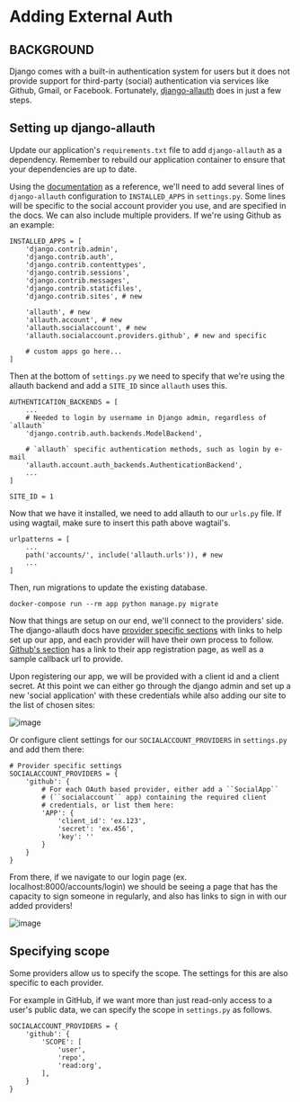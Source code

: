 # Adding External Auth

## BACKGROUND

Django comes with a built-in authentication system for users but it does not provide support for third-party (social) authentication via services like Github, Gmail, or Facebook. Fortunately, [django-allauth](https://django-allauth.readthedocs.io/en/latest/index.html) does in just a few steps.

## Setting up django-allauth

Update our application's `requirements.txt` file to add `django-allauth` as a dependency. Remember to rebuild our application container to ensure that your dependencies are up to date.

Using the [documentation](https://django-allauth.readthedocs.io/en/latest/installation.html) as a reference, we'll need to add several lines of `django-allauth` configuration to `INSTALLED_APPS` in `settings.py`. Some lines will be specific to the social account provider you use, and are specified in the docs. We can also include multiple providers. If we're using Github as an example:

    INSTALLED_APPS = [
        'django.contrib.admin',
        'django.contrib.auth',
        'django.contrib.contenttypes',
        'django.contrib.sessions',
        'django.contrib.messages',
        'django.contrib.staticfiles',
        'django.contrib.sites', # new
    
        'allauth', # new
        'allauth.account', # new
        'allauth.socialaccount', # new
        'allauth.socialaccount.providers.github', # new and specific
    
        # custom apps go here...
    ]

Then at the bottom of `settings.py` we need to specify that we're using the allauth backend and add a `SITE_ID` since `allauth` uses this.

    AUTHENTICATION_BACKENDS = [
        ...
        # Needed to login by username in Django admin, regardless of `allauth`
        'django.contrib.auth.backends.ModelBackend',
    
        # `allauth` specific authentication methods, such as login by e-mail
        'allauth.account.auth_backends.AuthenticationBackend',
        ...
    ]

    SITE_ID = 1

Now that we have it installed, we need to add allauth to our `urls.py` file. If using wagtail, make sure to insert this path above wagtail's.

	urlpatterns = [
	    ...
	    path('accounts/', include('allauth.urls')), # new
	    ...
	]

Then, run migrations to update the existing database.

	docker-compose run --rm app python manage.py migrate


Now that things are setup on our end, we'll connect to the providers' side. The django-allauth docs have [provider specific sections](https://django-allauth.readthedocs.io/en/latest/providers.html) with links to help set up our app, and each provider will have their own process to follow. [Github's section](https://django-allauth.readthedocs.io/en/latest/providers.html#github) has a link to their app registration page, as well as a sample callback url to provide.

Upon registering our app, we will be provided with a client id and a client secret. At this point we can either go through the django admin and set up a new 'social application' with these credentials while also adding our site to the list of chosen sites:

![image](https://user-images.githubusercontent.com/114717958/217929079-a862a439-95af-4e84-a284-4a7592d4ac1e.png)


Or configure client settings for our `SOCIALACCOUNT_PROVIDERS` in `settings.py` and add them there:

	# Provider specific settings
	SOCIALACCOUNT_PROVIDERS = {
	    'github': {
	        # For each OAuth based provider, either add a ``SocialApp``
	        # (``socialaccount`` app) containing the required client
	        # credentials, or list them here:
	        'APP': {
	            'client_id': 'ex.123',
	            'secret': 'ex.456',
	            'key': ''
	        }
	    }
	}

From there, if we navigate to our login page (ex. localhost:8000/accounts/login) we should be seeing a page that has the capacity to sign someone in regularly, and also has links to sign in with our added providers!

![image](https://user-images.githubusercontent.com/114717958/217928845-9337e412-11c5-4e59-a1d2-a07b3f3092ed.png)


## Specifying scope

Some providers allow us to specify the scope. The settings for this are also specific to each provider.

For example in GitHub, if we want more than just read-only access to a user's public data, we can specify the scope in `settings.py` as follows.

	SOCIALACCOUNT_PROVIDERS = {
	    'github': {
	        'SCOPE': [
	            'user',
	            'repo',
	            'read:org',
	        ],
        }
	}

